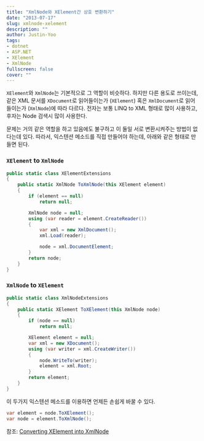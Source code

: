 ```yaml
---
title: "XmlNode와 XElement간 상호 변환하기"
date: "2013-07-17"
slug: xmlnode-xelement
description: ""
author: Justin-Yoo
tags:
- dotnet
- ASP.NET
- XElement
- XmlNode
fullscreen: false
cover: ""
---
```


`XElement`와 `XmlNode`는 기본적으로 그 역할이 비슷하다. 하지만 다른 용도로 쓰이는데, 같은 XML 문서를 `XDocument`로 읽어들이는가 (`XElement`) 혹은 `XmlDocument`로 읽어들이는가 (`XmlNode`)에 따라 다르다. 전자는 보통 LINQ to XML 형태로 많이 사용하고, 후자는 Node 검색시 많이 사용한다.

문제는 거의 같은 역할을 하고 있음에도 불구하고 이 둘일 서로 변환시켜주는 방법이 없다는데 있다. 따라서, 익스텐션 메소드를 직접 만들어야 하는데, 아래와 같은 형태로 만들면 된다.


### `XElement` to `XmlNode`

```csharp
public static class XElementExtensions
{
    public static XmlNode ToXmlNode(this XElement element)
    {
        if (element == null)
            return null;

        XmlNode node = null;
        using (var reader = element.CreateReader())
        {
            var xml = new XmlDocument();
            xml.Load(reader);

            node = xml.DocumentElement;
        }
        return node;
    }
}
```


### `XmlNode` to `XElement`

```csharp
public static class XmlNodeExtensions
{
    public static XElement ToXElement(this XmlNode node)
    {
        if (node == null)
            return null;

        XElement element = null;
        var xml = new XDocument();
        using (var writer = xml.CreateWriter())
        {
            node.WriteTo(writer);
            element = xml.Root;
        }
        return element;
    }
}
```

이 두가지 익스텐션 메소드를 이용하면 언제든 손쉽게 바꿀 수 있다.

```csharp
var element = node.ToXElement();
var node = element.ToXmlNode();
```

참조: [Converting XElement into XmlNode](http://stackoverflow.com/questions/5389525/converting-xelement-into-xmlnode/5399711#5399711)
